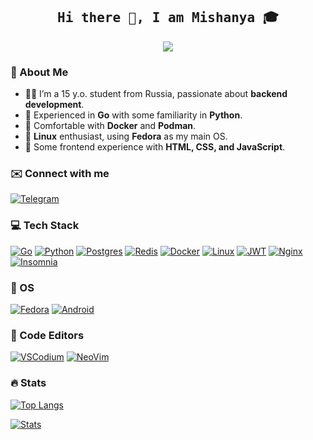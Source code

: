<h2 align='center'><samp><strong>Hi there 👋, I am Mishanya 🎓</strong></samp></h2>
  
<p align="center">
  <img
    src="https://readme-typing-svg.herokuapp.com?font=Jetbrains+Mono&color=fff&center=true&lines=I+love+coding"
  />
</p>

### 🚀 About Me

- 👨‍💻 I’m a 15 y.o. student from Russia, passionate about **backend development**.
- 🔧 Experienced in **Go** with some familiarity in **Python**.
- 🐳 Comfortable with **Docker** and **Podman**.
- 🐧 **Linux** enthusiast, using **Fedora** as my main OS.
- 🎨 Some frontend experience with **HTML, CSS, and JavaScript**.

### ✉️ Connect with me
[![Telegram](https://img.shields.io/badge/Telegram-2CA5E0?style=for-the-badge&logo=telegram&logoColor=white)](https://t.me/misshanya7)

### 💻 Tech Stack

[![Go](https://img.shields.io/badge/Go-%2300ADD8.svg?style=for-the-badge&logo=go&logoColor=white)](#)
[![Python](https://img.shields.io/badge/Python-3776AB?style=for-the-badge&logo=python&logoColor=fff)](#)
[![Postgres](https://img.shields.io/badge/Postgres-%23316192.svg?style=for-the-badge&logo=postgresql&logoColor=white)](#)
[![Redis](https://img.shields.io/badge/redis-%23DD0031.svg?style=for-the-badge&logo=redis&logoColor=white)](#)
[![Docker](https://img.shields.io/badge/Docker-2496ED?style=for-the-badge&logo=docker&logoColor=fff)](#)
[![Linux](https://img.shields.io/badge/Linux-FCC624?style=for-the-badge&logo=linux&logoColor=black)](#)
[![JWT](https://img.shields.io/badge/JWT-black?style=for-the-badge&logo=JSON%20web%20tokens)](#)
[![Nginx](https://img.shields.io/badge/nginx-%23009639.svg?style=for-the-badge&logo=nginx&logoColor=white)](#)
[![Insomnia](https://img.shields.io/badge/Insomnia-black?style=for-the-badge&logo=insomnia&logoColor=5849BE)](#)

### 🐧 OS

[![Fedora](https://img.shields.io/badge/Fedora-51A2DA?style=for-the-badge&logo=fedora&logoColor=fff)](#)
[![Android](https://img.shields.io/badge/Android-3DDC84?style=for-the-badge&logo=android&logoColor=white)](#)

### 📝 Code Editors

[![VSCodium](https://img.shields.io/badge/VSCodium-2F80ED?style=for-the-badge&logo=vscodium&logoColor=fff)](#)
[![NeoVim](https://img.shields.io/badge/NeoVim-%2357A143.svg?&style=for-the-badge&logo=neovim&logoColor=white)](#)

### 🔥 Stats

[![Top Langs](https://github-readme-stats.vercel.app/api/top-langs/?username=misshanya&layout=compact&theme=dracula)](#)

[![Stats](https://github-readme-stats.vercel.app/api?username=misshanya&show_icons=true&theme=dracula)](#)
